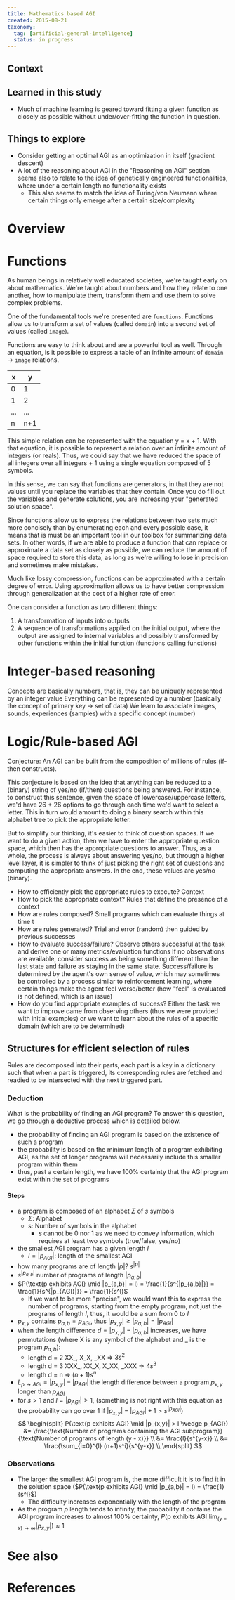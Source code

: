 ```yaml
---
title: Mathematics based AGI
created: 2015-08-21
taxonomy:
  tag: [artificial-general-intelligence]
  status: in progress
---
```


## Context

## Learned in this study
* Much of machine learning is geared toward fitting a given function as closely as possible without under/over-fitting the function in question.

## Things to explore
* Consider getting an optimal AGI as an optimization in itself (gradient descent)
* A lot of the reasoning about AGI in the "Reasoning on AGI" section seems also to relate to the idea of genetically engineered functionalities, where under a certain length no functionality exists
	* This also seems to match the idea of Turing/von Neumann where certain things only emerge after a certain size/complexity

# Overview

# Functions
As human beings in relatively well educated societies, we're taught early on about mathematics. We're taught about numbers and how they relate to one another, how to manipulate them, transform them and use them to solve complex problems.

One of the fundamental tools we're presented are `functions`. Functions allow us to transform a set of values (called `domain`) into a second set of values (called `image`).

Functions are easy to think about and are a powerful tool as well. Through an equation, is it possible to express a table of an infinite amount of `domain` $\rightarrow$ `image` relations.

| x | y |
|---|---|
| 0 | 1 |
| 1 | 2 |
| ... | ... |
| n | n+1 |

This simple relation can be represented with the equation y = x + 1. With that equation, it is possible to represent a relation over an infinite amount of integers (or reals). Thus, we could say that we have reduced the space of all integers over all integers + 1 using a single equation composed of 5 symbols.

In this sense, we can say that functions are generators, in that they are not values until you replace the variables that they contain. Once you do fill out the variables and generate solutions, you are increasing your "generated solution space".

Since functions allow us to express the relations between two sets much more concisely than by enumerating each and every possible case, it means that is must be an important tool in our toolbox for summarizing data sets. In other words, if we are able to produce a function that can replace or approximate a data set as closely as possible, we can reduce the amount of space required to store this data, as long as we're willing to lose in precision and sometimes make mistakes.

Much like lossy compression, functions can be approximated with a certain degree of error. Using approximation allows us to have better compression through generalization at the cost of a higher rate of error.

One can consider a function as two different things:

1. A transformation of inputs into outputs
2. A sequence of transformations applied on the initial output, where the output are assigned to internal variables and possibly transformed by other functions within the initial function (functions calling functions)

# Integer-based reasoning
Concepts are basically numbers, that is, they can be uniquely represented by an integer value
Everything can be represented by a number (basically the concept of primary key $\rightarrow$ set of data)
We learn to associate images, sounds, experiences (samples) with a specific concept (number)

# Logic/Rule-based AGI
Conjecture: An AGI can be built from the composition of millions of rules (if-then constructs).

This conjecture is based on the idea that anything can be reduced to a (binary) string of yes/no (if/then) questions being answered. For instance, to construct this sentence, given the space of lowercase/uppercase letters, we'd have 26 + 26 options to go through each time we'd want to select a letter. This in turn would amount to doing a binary search within this alphabet tree to pick the appropriate letter.

But to simplify our thinking, it's easier to think of question spaces. If we want to do a given action, then we have to enter the appropriate question space, which then has the appropriate questions to answer. Thus, as a whole, the process is always about answering yes/no, but through a higher level layer, it is simpler to think of just picking the right set of questions and computing the appropriate answers. In the end, these values are yes/no (binary). <!-- This needs more work as it's unclear -->

* How to efficiently pick the appropriate rules to execute?
Context
* How to pick the appropriate context?
Rules that define the presence of a context
* How are rules composed?
Small programs which can evaluate things at time t
* How are rules generated?
Trial and error (random) then guided by previous successes
* How to evaluate success/failure?
Observe others successful at the task and derive one or many metrics/evaluation functions
If no observations are available, consider success as being something different than the last state and failure as staying in the same state. Success/failure is determined by the agent's own sense of value, which may sometimes be controlled by a process similar to reinforcement learning, where certain things make the agent feel worse/better (how "feel" is evaluated is not defined, which is an issue)
* How do you find appropriate examples of success?
Either the task we want to improve came from observing others (thus we were provided with initial examples) or we want to learn about the rules of a specific domain (which are to be determined)

## Structures for efficient selection of rules
Rules are decomposed into their parts, each part is a key in a dictionary such that when a part is triggered, its corresponding rules are fetched and readied to be intersected with the next triggered part.

### Deduction
What is the probability of finding an AGI program? To answer this question, we go through a deductive process which is detailed below.

* the probability of finding an AGI program is based on the existence of such a program
* the probability is based on the minimum length of a program exhibiting AGI, as the set of longer programs will necessarily include this smaller program within them
* thus, past a certain length, we have 100% certainty that the AGI program exist within the set of programs

#### Steps
* a program is composed of an alphabet $\Sigma$ of $s$ symbols
	* $\Sigma$: Alphabet
	* $s$: Number of symbols in the alphabet
		* $s$ cannot be 0 nor 1 as we need to convey information, which requires at least two symbols (true/false, yes/no)
* the smallest AGI program has a given length $l$
	* $l = |p_{AGI}|$: length of the smallest AGI
* how many programs are of length $|p|$? $s^{|p|}$
* $s^{|p_{a,b}|}$ number of programs of length $|p_{a,b}|$
* $P(\text{p exhibits AGI} \mid |p_{a,b}| = l) = \frac{1}{s^{|p_{a,b}|}} = \frac{1}{s^{|p_{AGI}|}} =  \frac{1}{s^l}$
	* If we want to be more "precise", we would want this to express the number of programs, starting from the empty program, not just the programs of length $l$, thus, it would be a sum from 0 to $l$
* $p_{x,y}$ contains $p_{a,b} = p_{AGI}$, thus $|p_{x,y}| \ge |p_{a,b}| = |p_{AGI}|$
* when the length difference $d = |p_{x,y}| - |p_{a,b}|$ increases, we have permutations (where X is any symbol of the alphabet and \_ is the program $p_{a,b}$):
	* length d = 2 XX_, X_X, _XX => $3s^2$
	* length d = 3 XXX_, XX_X, X_XX, _XXX => $4s^3$
	* length d = n => $(n+1)s^n$
* $L_{p \to AGI} = |p_{x,y}| - |p_{AGI}|$ the length difference between a program $p_{x,y}$ longer than $p_{AGI}$
* for $s > 1$ and $l = |p_{AGI}| > 1$, (something is not right with this equation as the probability can go over 1 if $|p_{x,y}| - |p_{AGI}| + 1 >s^{|p_{AGI}|}$)
<tbc></tbc>
$$
\begin{split}
P(\text{p exhibits AGI} \mid |p_{x,y}| > l \wedge p_{AGI}) &= \frac{\text{Number of programs containing the AGI subprogram}}{\text{Number of programs of length (y - x)}} \\
&= \frac{l}{s^{y-x}} \\
&= \frac{\sum_{i=0}^{l} (n+1)s^i}{s^{y-x}} \\
\end{split}
$$

### Observations
* The larger the smallest AGI program is, the more difficult it is to find it in the solution space ($P(\text{p exhibits AGI} \mid |p_{a,b}| = l) = \frac{1}{s^l}$)
	* The difficulty increases exponentially with the length of the program
* As the program $p$ length tends to infinity, the probability it contains the AGI program increases to almost 100% certainty, $P(\text{p exhibits AGI}|\lim_{(y-x) \rightarrow \infty}|p_{x,y}|) \approx 1$

# See also

# References
